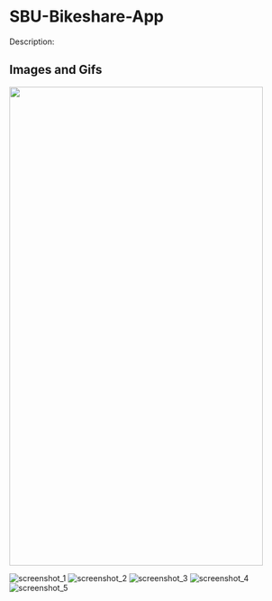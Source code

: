 # SBU-Bikeshare-App
Description: 


## Images and Gifs

<img src = "https://github.com/JadeAnt/SBU-Bikeshare-App/blob/master/Bikeshare_app_recording.gif" width = "450" height = "850"> 

![screenshot_1](Screenshot_1591029283.png) ![screenshot_2](Screenshot_1591029348.png) ![screenshot_3](Screenshot_1591029358.png) ![screenshot_4](Screenshot_1591029367.png) ![screenshot_5](Screenshot_1591029372.png)
